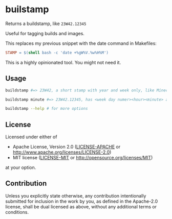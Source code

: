 # builstamp

Returns a buildstamp, like `23W42.12345`

Useful for tagging builds and images.

This replaces my previous snippet with the date command in Makefiles:

```makefile
STAMP = $(shell bash -c 'date +%gW%V.%w%H%M')
```

This is a highly opinionated tool.
You might not need it.

## Usage

```sh
buildstamp #=> 23W42, a short stamp with year and week only, like Minecraft snapshots

buildstamp minute #=> 23W42.12345, has <week day numer><hour><minute> added to it

buildstamp --help # for more options
```

## License

Licensed under either of

 * Apache License, Version 2.0
   ([LICENSE-APACHE](LICENSE-APACHE) or http://www.apache.org/licenses/LICENSE-2.0)
 * MIT license
   ([LICENSE-MIT](LICENSE-MIT) or http://opensource.org/licenses/MIT)

at your option.

## Contribution

Unless you explicitly state otherwise, any contribution intentionally submitted
for inclusion in the work by you, as defined in the Apache-2.0 license, shall be
dual licensed as above, without any additional terms or conditions.

